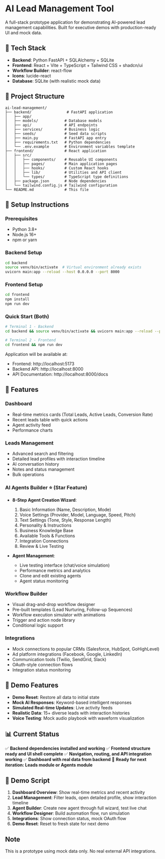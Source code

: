 # AI Lead Management Tool

A full-stack prototype application for demonstrating AI-powered lead management capabilities. Built for executive demos with production-ready UI and mock data.

## 🚀 Tech Stack

- **Backend**: Python FastAPI + SQLAlchemy + SQLite
- **Frontend**: React + Vite + TypeScript + Tailwind CSS + shadcn/ui
- **Workflow Builder**: react-flow
- **Icons**: lucide-react
- **Database**: SQLite (with realistic mock data)

## 📁 Project Structure

```
ai-lead-management/
├── backend/                # FastAPI application
│   ├── app/
│   ├── models/            # Database models
│   ├── api/               # API endpoints
│   ├── services/          # Business logic
│   ├── seeds/             # Seed data scripts
│   ├── main.py            # FastAPI app entry
│   ├── requirements.txt   # Python dependencies
│   └── .env.example       # Environment variables template
├── frontend/              # React application
│   ├── src/
│   │   ├── components/    # Reusable UI components
│   │   ├── pages/         # Main application pages
│   │   ├── hooks/         # Custom React hooks
│   │   ├── lib/           # Utilities and API client
│   │   └── types/         # TypeScript type definitions
│   ├── package.json       # Node dependencies
│   └── tailwind.config.js # Tailwind configuration
└── README.md              # This file
```

## 🔧 Setup Instructions

### Prerequisites
- Python 3.8+
- Node.js 16+
- npm or yarn

### Backend Setup
```bash
cd backend
source venv/bin/activate  # Virtual environment already exists
uvicorn main:app --reload --host 0.0.0.0 --port 8000
```

### Frontend Setup
```bash
cd frontend
npm install
npm run dev
```

### Quick Start (Both)
```bash
# Terminal 1 - Backend
cd backend && source venv/bin/activate && uvicorn main:app --reload --port 8000

# Terminal 2 - Frontend
cd frontend && npm run dev
```

Application will be available at:
- Frontend: http://localhost:5173
- Backend API: http://localhost:8000
- API Documentation: http://localhost:8000/docs

## 🎯 Features

### Dashboard
- Real-time metrics cards (Total Leads, Active Leads, Conversion Rate)
- Recent leads table with quick actions
- Agent activity feed
- Performance charts

### Leads Management
- Advanced search and filtering
- Detailed lead profiles with interaction timeline
- AI conversation history
- Notes and status management
- Bulk operations

### AI Agents Builder ⭐ (Star Feature)
- **8-Step Agent Creation Wizard**:
  1. Basic Information (Name, Description, Mode)
  2. Voice Settings (Provider, Model, Language, Speed, Pitch)
  3. Text Settings (Tone, Style, Response Length)
  4. Personality & Instructions
  5. Business Knowledge Base
  6. Available Tools & Functions
  7. Integration Connections
  8. Review & Live Testing

- **Agent Management**:
  - Live testing interface (chat/voice simulation)
  - Performance metrics and analytics
  - Clone and edit existing agents
  - Agent status monitoring

### Workflow Builder
- Visual drag-and-drop workflow designer
- Pre-built templates (Lead Nurturing, Follow-up Sequences)
- Workflow execution simulator with animations
- Trigger and action node library
- Conditional logic support

### Integrations
- Mock connections to popular CRMs (Salesforce, HubSpot, GoHighLevel)
- Ad platform integrations (Facebook, Google, LinkedIn)
- Communication tools (Twilio, SendGrid, Slack)
- OAuth-style connection flows
- Integration status monitoring

## 🧪 Demo Features

- **Demo Reset**: Restore all data to initial state
- **Mock AI Responses**: Keyword-based intelligent responses
- **Simulated Real-time Updates**: Live activity feeds
- **Realistic Data**: 15+ diverse leads with interaction histories
- **Voice Testing**: Mock audio playbook with waveform visualization

## 📊 Current Status

✅ **Backend dependencies installed and working**
✅ **Frontend structure ready and UI shell complete**
✅ **Navigation, routing, and API integration working**
✅ **Dashboard with real data from backend**
🔄 **Ready for next iteration: Leads module or Agents module**

## 🎯 Demo Script

1. **Dashboard Overview**: Show real-time metrics and recent activity
2. **Lead Management**: Filter leads, open detailed profile, show interaction timeline
3. **Agent Builder**: Create new agent through full wizard, test live chat
4. **Workflow Designer**: Build automation flow, run simulation
5. **Integrations**: Show connection status, mock OAuth flow
6. **Demo Reset**: Reset to fresh state for next demo

## Note

This is a prototype using mock data only. No real external API integrations.
